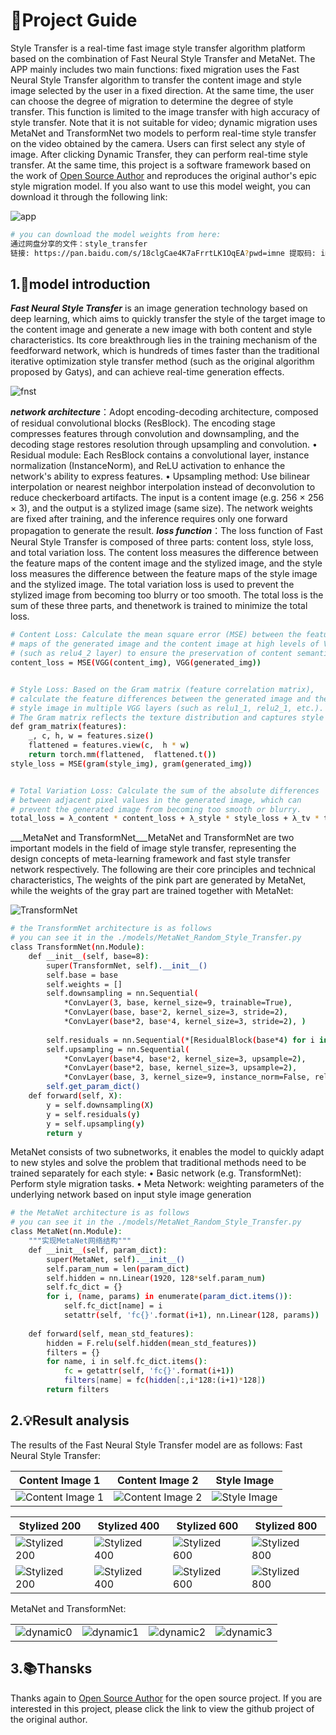 # 🚀Project Guide

Style Transfer is a real-time fast image style transfer algorithm platform based on the combination of Fast Neural Style Transfer and MetaNet. The APP mainly includes two main functions: fixed migration uses the Fast Neural Style Transfer algorithm to transfer the content image and style image selected by the user in a fixed direction. At the same time, the user can choose the degree of migration to determine the degree of style transfer. This function is limited to the image transfer with high accuracy of style transfer. Note that it is not suitable for video; dynamic migration uses MetaNet and TransformNet two models to perform real-time style transfer on the video obtained by the camera. Users can first select any style of image. After clicking Dynamic Transfer, they can perform real-time style transfer. At the same time, this project is a software framework based on the work of [Open Source Author](https://github.com/CortexFoundation/StyleTransferTrilogy) and reproduces the original author's epic style migration model. If you also want to use this model weight, you can download it through the following link:

![app](assets/app.jpg)

```bash
# you can download the model weights from here:
通过网盘分享的文件：style_transfer
链接: https://pan.baidu.com/s/18clgCae4K7aFrrtLK1OqEA?pwd=imne 提取码: imne
```

## 1.🎉model introduction

___Fast Neural Style Transfer___ is an image generation technology based on deep learning, which aims to quickly transfer the style of the target image to the content image and generate a new image with both content and style characteristics. Its core breakthrough lies in the training mechanism of the feedforward network, which is hundreds of times faster than the traditional iterative optimization style transfer method (such as the original algorithm proposed by Gatys), and can achieve real-time generation effects.

![fnst](assets/model/fnst.jpg)

___network architecture___：Adopt encoding-decoding architecture, composed of residual convolutional blocks (ResBlock). The encoding stage compresses features through convolution and downsampling, and the decoding stage restores resolution through upsampling and convolution.
• Residual module: Each ResBlock contains a convolutional layer, instance normalization (InstanceNorm), and ReLU activation to enhance the network's ability to express features.
• Upsampling method: Use bilinear interpolation or nearest neighbor interpolation instead of deconvolution to reduce checkerboard artifacts.
The input is a content image (e.g. 256 × 256 × 3), and the output is a stylized image (same size). The network weights are fixed after training, and the inference requires only one forward propagation to generate the result.
___loss function___：The loss function of Fast Neural Style Transfer is composed of three parts: content loss, style loss, and total variation loss. The content loss measures the difference between the feature maps of the content image and the stylized image, and the style loss measures the difference between the feature maps of the style image and the stylized image. The total variation loss is used to prevent the stylized image from becoming too blurry or too smooth. The total loss is the sum of these three parts, and thenetwork is trained to minimize the total loss.

```bash
# Content Loss: Calculate the mean square error (MSE) between the feature 
# maps of the generated image and the content image at high levels of VGG 
# (such as relu4_2 layer) to ensure the preservation of content semantics.
content_loss = MSE(VGG(content_img), VGG(generated_img))  


# Style Loss: Based on the Gram matrix (feature correlation matrix), 
# calculate the feature differences between the generated image and the 
# style image in multiple VGG layers (such as relu1_1, relu2_1, etc.). 
# The Gram matrix reflects the texture distribution and captures style features.
def gram_matrix(features):
    _, c, h, w = features.size() 
    flattened = features.view(c,  h * w)
    return torch.mm(flattened,  flattened.t())
style_loss = MSE(gram(style_img), gram(generated_img))


# Total Variation Loss: Calculate the sum of the absolute differences 
# between adjacent pixel values in the generated image, which can 
# prevent the generated image from becoming too smooth or blurry.
total_loss = λ_content * content_loss + λ_style * style_loss + λ_tv * tv_loss  
```

___MetaNet and TransformNet___MetaNet and TransformNet are two important models in the field of image style transfer, representing the design concepts of meta-learning framework and fast style transfer network respectively. The following are their core principles and technical characteristics, The weights of the pink part are generated by MetaNet, while the weights of the gray part are trained together with MetaNet:

![TransformNet](assets/model/transformnet.jpg)

```bash
# the TransformNet architecture is as follows
# you can see it in the ./models/MetaNet_Random_Style_Transfer.py
class TransformNet(nn.Module):
    def __init__(self, base=8):
        super(TransformNet, self).__init__()
        self.base = base
        self.weights = []
        self.downsampling = nn.Sequential(
            *ConvLayer(3, base, kernel_size=9, trainable=True), 
            *ConvLayer(base, base*2, kernel_size=3, stride=2), 
            *ConvLayer(base*2, base*4, kernel_size=3, stride=2), )
        
        self.residuals = nn.Sequential(*[ResidualBlock(base*4) for i in range(5)])
        self.upsampling = nn.Sequential(
            *ConvLayer(base*4, base*2, kernel_size=3, upsample=2),
            *ConvLayer(base*2, base, kernel_size=3, upsample=2),
            *ConvLayer(base, 3, kernel_size=9, instance_norm=False, relu=False, trainable=True),)
        self.get_param_dict()
    def forward(self, X):
        y = self.downsampling(X)
        y = self.residuals(y)
        y = self.upsampling(y)
        return y
```

MetaNet consists of two subnetworks, it enables the model to quickly adapt to new styles and solve the problem that traditional methods need to be trained separately for each style:
• Basic network (e.g. TransformNet): Perform style migration tasks.
• Meta Network: weighting parameters of the underlying network based on input style image generation

```bash
# the MetaNet architecture is as follows
# you can see it in the ./models/MetaNet_Random_Style_Transfer.py
class MetaNet(nn.Module):
    """实现MetaNet网络结构"""
    def __init__(self, param_dict):
        super(MetaNet, self).__init__()
        self.param_num = len(param_dict)
        self.hidden = nn.Linear(1920, 128*self.param_num)
        self.fc_dict = {}
        for i, (name, params) in enumerate(param_dict.items()):
            self.fc_dict[name] = i
            setattr(self, 'fc{}'.format(i+1), nn.Linear(128, params))
    
    def forward(self, mean_std_features):
        hidden = F.relu(self.hidden(mean_std_features))
        filters = {}
        for name, i in self.fc_dict.items():
            fc = getattr(self, 'fc{}'.format(i+1))
            filters[name] = fc(hidden[:,i*128:(i+1)*128])
        return filters
```

## 2.💡Result analysis

The results of the Fast Neural Style Transfer model are as follows:
Fast Neural Style Transfer:

| Content Image 1 | Content Image 2 | Style Image |
|----------------|-----------------|--------------|
| ![Content Image 1](content_image/content_2.jpg) | ![Content Image 2](content_image/content_7.jpg) | ![Style Image](style_image/style_2.jpg) |

| Stylized 200 | Stylized 400 | Stylized 600 | Stylized 800 |
| ------------- | ------------- | ------------- | ------------- |
| ![Stylized 200](assets/fnst/transfered_200.jpg) | ![Stylized 400](assets/fnst/transfered_400.jpg) | ![Stylized 600](assets/fnst/transfered_600.jpg) | ![Stylized 800](assets/fnst/transfered_800.jpg) |
| ![Stylized 200](assets/fnst/transfered0_200.jpg) | ![Stylized 400](assets/fnst/transfered0_400.jpg) | ![Stylized 600](assets/fnst/transfered0_600.jpg) | ![Stylized 800](assets/fnst/transfered0_800.jpg) |

MetaNet and TransformNet:

|  |  |  |  |
| ------------- | ------------- | ------------- |  ------------- |
| ![dynamic0](assets/metanet/dynamic0.jpg) | ![dynamic1](assets/metanet/dynamic1.jpg) | ![dynamic2](assets/metanet/dynamic2.jpg) | ![dynamic3](assets/metanet/dynamic3.jpg) |

## 3.📚Thansks

Thanks again to [Open Source Author](https://github.com/CortexFoundation/StyleTransferTrilogy) for the open source project. If you are interested in this project, please click the link to view the github project of the original author.
